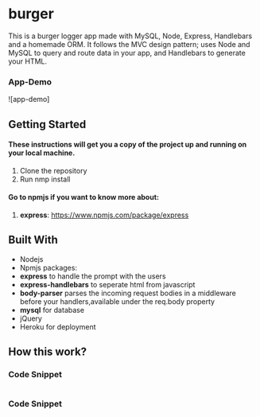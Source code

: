 # burger
This is a burger logger app made with MySQL, Node, Express, Handlebars and a homemade ORM. It follows the MVC design pattern; uses Node and MySQL to query and route data in your app, and Handlebars to generate your HTML.
### App-Demo
![app-demo]

## Getting Started
#### These instructions will get you a copy of the project up and running on your local machine.
1. Clone the repository
2. Run nmp install 
#### Go to npmjs if you want to know more about:
1. **express**: https://www.npmjs.com/package/express
## Built With
- Nodejs
- Npmjs packages: 
- **express** to handle the prompt with the users
- **express-handlebars** to seperate html from javascript
- **body-parser** parses the incoming request bodies in a middleware before your handlers,available under the req.body property
- **mysql** for database
- jQuery
- Heroku for deployment
## How this work?



### Code Snippet

```

```

### Code Snippet

```

```
        




